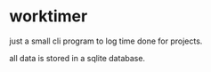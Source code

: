 # worktimer
just a small cli program to log time done for projects.

all data is stored in a sqlite database.
